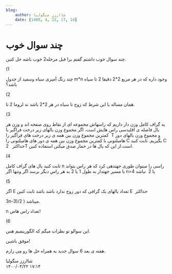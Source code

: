 ```yaml
---
blog:
    author: شااززز منگولیا
    date: [1400, 4, 22, 17, 14]
---
```

# چند سوال خوب

<div class="cnt">
چند سوال خوب داشتم گفتم برا قبل مرحله2 خوب باشه حل کنین.<p>(1</p>
<p>چند رنگ آمیزی سیاه وسفید از جدول m*n وجود داره که در هر مربع 2*2 دقیقا 2 تا سیاه باشد؟</p>
<p>(2 </p>
<p>همان مساله با این شرط که زوج تا سیاه در هر 2*2 باشد نه لزوما 2 تا.</p>
<p>(3</p>
<p>یه گراف کامل وزن دار داریم که راسهاش مجموعه ای از نقاط روی صفحه اند و وزن هر یال فاصله ی اقلیدسی راس هایش است. اگر مجموع وزن یالهای زیر درخت فراگیر با کمترین مجموع وزن بین همه ی زیر درخت های فراگیر را  T و مجموع وزن یالهای دور هامیلتونی با کمترین مجموع وزن بین همه ی دور های هامیلتونی را C بگیریم. ثابت کنید C حداکثر   2T است.از این که یال ها در حمار صدق میکنن استفاده کنین.   </p>
<p>(4</p>
<p>ثابت کنید یال های گراف کامل n راسی را میتوان طوری جهتدهی کرد که هر راس بتواند با مسیر جهتدار به طول 1 یا 2 به هر راس دیگر برسد اگر وتنها اگر n=4 یا 2  نباشد</p>
<p>(5</p>
<p>اگر E تعداد یالهای یک گرافی که دور زوج ندارد باشد باشد ثابت کنین E  حداکثر</p>
<p>3n-3)/2 ) میباشد.</p>
<p>n تعداد راس هاس!</p>
<p>(6</p>
<p>این سوالو تو نظرات میگم که الگوریتمیم هس.</p>
<p>موفق باشین!</p>
<p>هفته ی بعد 6 سوال جدید به همراه حل ها رو مِی زارم.</p>
</div>

<div class="blog-info">
    <div class="blog-author">شااززز منگولیا</div>
    <div class="blog-date">۱۴۰۰/۰۴/۲۲ ۱۷:۱۴</div>
</div>

